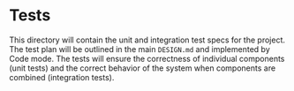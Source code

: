 # Tests

This directory will contain the unit and integration test specs for the project. The test plan will be outlined in the main `DESIGN.md` and implemented by Code mode. The tests will ensure the correctness of individual components (unit tests) and the correct behavior of the system when components are combined (integration tests).